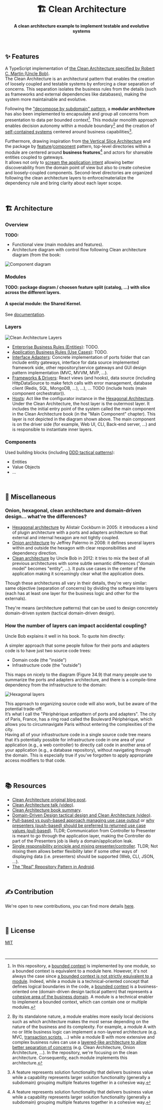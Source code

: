 <br>
<div align="center">
    <h1>🏗️ Clean Architecture</h1>
    <strong>A clean architecture example to implement testable and evolutive systems</strong>
</div>
<br>
<br>

## ✨ Features

A TypeScript implementation of [the Clean Architecture specified by Robert C. Martin (Uncle Bob)](https://blog.cleancoder.com/uncle-bob/2012/08/13/the-clean-architecture.html).  
The Clean Architecture is an architectural pattern that enables the creation of loosely coupled and testable systems by enforcing a clear separation of concerns. This separation isolates the business rules from the details (such as frameworks and external dependencies like databases), making the system more maintainable and evolutive.

Following the ["decompose by subdomain" pattern](https://microservices.io/patterns/decomposition/decompose-by-subdomain.html), a **modular architecture** has also been implemented to encapsulate and group all concerns from presentation to data per bounded context[^1]. This modular monolith approach enables decision autonomy within a module boundary[^2] and the creation of [self-contained systems](https://scs-architecture.org/) centered around business capabilities[^3].

Furthermore, drawing inspiration from [the Vertical Slice Architecture](https://www.jimmybogard.com/vertical-slice-architecture/) and the package by [feature](https://phauer.com/2020/package-by-feature/)/[component](https://learning-notes.mistermicheels.com/architecture-design/reference-architectures/package-by-feature-or-component/) pattern, top-level directories within a module are centered around **business features**[^3] and actors for shareable entities coupled to gateways.  
It allows not only to [scream the application intent](https://blog.cleancoder.com/uncle-bob/2011/09/30/Screaming-Architecture.html) allowing better discoverability from the domain point of view but also to create cohesive and loosely-coupled components.
Second-level directories are organized following the clean architecture layers to enforce/materialize the dependency rule and bring clarity about each layer scope.

[^1]: In this repository, a [bounded context](https://martinfowler.com/bliki/BoundedContext.html) is implemented by one module, so a bounded context is equivalent to a module here. However, it's not always the case since [a bounded context is not strictly equivalent to a module](https://stackoverflow.com/a/77923055). Indeed, while a module is a technical-oriented concept that defines logical boundaries in the code, a [bounded context](https://deviq.com/domain-driven-design/bounded-context) is a business-oriented one (domain-driven design tactical pattern) that represents a [cohesive area of the business domain](https://ddd-practitioners.com/2023/03/07/the-difference-between-domains-subdomains-and-bounded-contexts/). A module is a technical enabler to implement a bounded context, which can contain one or multiple modules.

[^2]: By its standalone nature, a module enables more easily local decisions such as which architecture makes the most sense depending on the nature of the business and its complexity. For example, a module A with no or little business logic can implement a non-layered architecture (e.g. MVC, [transaction scripts](https://martinfowler.com/eaaCatalog/transactionScript.html), ...) while a module B with more extensive and complex business rules can use a [layered-like architecture to allow better separation of concerns](https://ddd-practitioners.com/home/glossary/layered-architecture/) (e.g. Clean Architecture, Onion Architecture, ...). In the repository, we're focusing on the clean architecture. Consequently, each module implements this architecture.

[^3]: A feature represents solution functionality that delivers business value while a capability represents larger solution functionality (generally a subdomain) grouping multiple features together in a cohesive way.

<br>

## 🏗️ Architecture

### Overview

**TODO:**

- Functional view (main modules and features).
- Architecture diagram with control flow following Clean architecture diagram (from the book:

![Component diagram](https://github.com/user-attachments/assets/ab153b72-981b-428f-a2b2-fad515e3acf9)

### Modules

**TODO: package diagram / choosen feature split (catalog, ...) with slice across the different layers.**

#### A special module: the Shared Kernel.

See [documentation](./modules/shared/).

### Layers

![Clean Architecture Layers](https://blog.cleancoder.com/uncle-bob/images/2012-08-13-the-clean-architecture/CleanArchitecture.jpg)

- [Enterprise Business Rules (Entities)](./modules/catalog/src/entities/): TODO.
- [Application Business Rules (Use Cases)](./modules/catalog/src/useCases/): TODO.
- [Interface Adapters](./modules/catalog/src/adapters/): Concrete implementation of ports folder that can include entity gateways, interface for data source implemented framework side, other repository/service gateways and GUI design pattern implementation (MVC, MVVM, MVP, ...).
- [Frameworks & Drivers](./modules/catalog/src/frameworks/): React views (and hooks), data source (including HttpDataSource to make fetch calls with error management, database client (Redis, SQL, MongoDB, ...), ...), ... TODO (include hosts (main component orchestrator)).
- [Hosts](./hosts): Act like the configurator instance in the [Hexagonal Architecture](https://alistaircockburn.com/Hexagonal%20Budapest%2023-05-18.pdf). Under the Clean Architecture, the host layer is the outermost layer. It includes the initial entry point of the system called the main component in the Clean Architecture book (in the "Main Component" chapter). This layer is not depicted in the diagram shown above. The main component is on the driver side (for example, Web UI, CLI, Back-end server, ...) and is responsible to instantiate inner layers.

### Components

Used building blocks (including [DDD tactical patterns](https://vaadin.com/blog/ddd-part-2-tactical-domain-driven-design)):

- Entities
- Value Objects
- ...

<br>

## 💬 Miscellaneous

### Onion, hexagonal, clean architecture and domain-driven design… what're the differences?

- [Hexagonal architecture](https://alistair.cockburn.us/hexagonal-architecture/) by Alistair Cockburn in 2005: it introduces a kind of plugin architecture with a ports and adapters architecture so that external and internal hexagon are not tightly coupled.
- [Onion architecture](https://jeffreypalermo.com/2008/07/the-onion-architecture-part-1/) by Jeffrey Palermo in 2008: it defines several layers within and outside the hexagon with clear responsibilities and dependency direction.
- [Clean architecture](https://blog.cleancoder.com/uncle-bob/2012/08/13/the-clean-architecture.html) by Uncle Bob in 2012: it tries to mix the best of all previous architectures with some subtle semantic differences ("domain model" becomes "entity", …). It puts use cases in the center of the application making it screamingly clear what the application does.

Though these architectures all vary in their details, they're very similar: same objective (separation of concerns) by dividing the software into layers (each has at least one layer for the business logic and other for the externals).

They're means (architecture patterns) that can be used to design concretely domain-driven system (tactical domain-driven design).

### How the number of layers can impact accidental coupling?

Uncle Bob explains it well in his book. To quote him directly:

A simpler approach that some people follow for their ports and adapters code is to have just two source code trees:

- Domain code (the "inside")
- Infrastructure code (the "outside")

This maps on nicely to the diagram (Figure 34.9) that many people use to summarize the ports and adapters architecture, and there is a compile-time dependency from the infrastructure to the domain:

![Hexagonal layers](https://github.com/user-attachments/assets/bb4c1ee7-7cfc-476a-bf02-9cad00f1bd32)

This approach to organizing source code will also work, but be aware of the potential trade-off.  
It’s what I call the "Périphérique antipattern of ports and adapters". The city of Paris, France, has a ring road called the Boulevard Périphérique, which allows you to circumnavigate Paris without entering the complexities of the city.  
Having all of your infrastructure code in a single source code tree means that it’s potentially possible for infrastructure code in one area of your application (e.g., a web controller) to directly call code in another area of your application (e.g., a database repository), without navigating through the domain. This is especially true if you’ve forgotten to apply appropriate access modifiers to that code.

<br>

## 📚 Resources

- [Clean Architecture original blog post](https://blog.cleancoder.com/uncle-bob/2012/08/13/the-clean-architecture.html).
- [Clean Architecture talk (video)](https://www.youtube.com/watch?v=Nsjsiz2A9mg).
- [Clean Architecture book summary](https://github.com/serodriguez68/clean-architecture/).
- [Domain-Driven Design tactical design and Clean Architecture (video)](https://www.youtube.com/watch?v=hf_XBb5cSoA).
- [Pull-based vs push-based approach managing use case output](https://softwareengineering.stackexchange.com/a/420360) or [why presenters (push-based) should be preferred to returned use case values (pull-based)](https://lukemorton.tech/articles/nuances-in-clean-architecture). TLDR; Communication from Controller to Presenter is meant to go through the application layer, making the Controller do part of the Presenters job is likely a domain/application leak.
- [Single responsibility principle and mixing presenter/controller](https://stackoverflow.com/questions/64415618/clean-architecture-controller-and-presenter-should-always-be-separate-classes-o). TLDR; Not mixing them allows better flexibility later if some other ways of displaying data (i.e. presenters) should be supported (Web, CLI, JSON, ...).
- [The "Real" Repository Pattern in Android](https://proandroiddev.com/the-real-repository-pattern-in-android-efba8662b754).

<br>

## ✍️ Contribution

We're open to new contributions, you can find more details [here](https://github.com/adbayb/clean-architecture/blob/main/CONTRIBUTING.md).

<br>

## 📖 License

[MIT](https://github.com/adbayb/clean-architecture/blob/main/LICENSE "License MIT")

<br>
